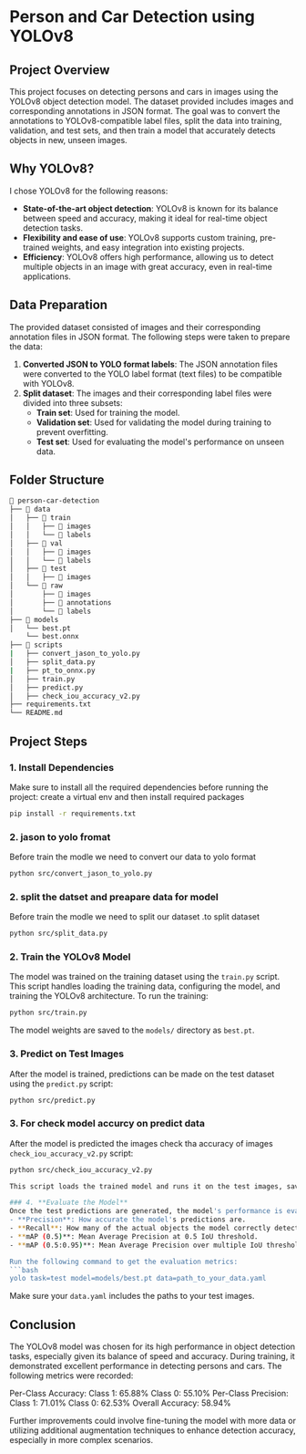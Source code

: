
# Person and Car Detection using YOLOv8

## Project Overview
This project focuses on detecting persons and cars in images using the YOLOv8 object detection model. The dataset provided includes images and corresponding annotations in JSON format. The goal was to convert the annotations to YOLOv8-compatible label files, split the data into training, validation, and test sets, and then train a model that accurately detects objects in new, unseen images.

## Why YOLOv8?
I chose YOLOv8 for the following reasons:
- **State-of-the-art object detection**: YOLOv8 is known for its balance between speed and accuracy, making it ideal for real-time object detection tasks.
- **Flexibility and ease of use**: YOLOv8 supports custom training, pre-trained weights, and easy integration into existing projects.
- **Efficiency**: YOLOv8 offers high performance, allowing us to detect multiple objects in an image with great accuracy, even in real-time applications.

## Data Preparation
The provided dataset consisted of images and their corresponding annotation files in JSON format. The following steps were taken to prepare the data:
1. **Converted JSON to YOLO format labels**: The JSON annotation files were converted to the YOLO label format (text files) to be compatible with YOLOv8.
2. **Split dataset**: The images and their corresponding label files were divided into three subsets:
   - **Train set**: Used for training the model.
   - **Validation set**: Used for validating the model during training to prevent overfitting.
   - **Test set**: Used for evaluating the model's performance on unseen data.

## Folder Structure

```bash
📂 person-car-detection
├── 📂 data
│   ├── 📂 train
│   │   ├── 📂 images      
│   │   └── 📂 labels      
│   ├── 📂 val
│   │   ├── 📂 images      
│   │   └── 📂 labels      
│   ├── 📂 test
│   │   ├── 📂 images      
│   └── 📂 raw
│       ├── 📂 images      
│       ├── 📂 annotations  
│       └── 📂 labels       
├── 📂 models
│   └── best.pt
    └── best.onnx  
├── 📂 scripts
|   ├── convert_jason_to_yolo.py    
│   ├── split_data.py
|   ├── pt_to_onnx.py
│   ├── train.py    
│   ├── predict.py  
│   ├── check_iou_accuracy_v2.py
├── requirements.txt       
└── README.md              

```

## Project Steps

### 1. **Install Dependencies**
Make sure to install all the required dependencies before running the project:
create a virtual env and then install required packages

```bash
pip install -r requirements.txt
```

### 2. **jason to yolo fromat**
Before train the modle we need to convert our data to yolo format 
```bash
python src/convert_jason_to_yolo.py
```
### 2. **split the datset and preapare data for model**
Before train the modle we need to split our dataset .to split dataset  
```bash
python src/split_data.py
```
### 2. **Train the YOLOv8 Model**
The model was trained on the training dataset using the `train.py` script. This script handles loading the training data, configuring the model, and training the YOLOv8 architecture. To run the training:
```bash
python src/train.py
```
The model weights are saved to the `models/` directory as `best.pt`.

### 3. **Predict on Test Images**
After the model is trained, predictions can be made on the test dataset using the `predict.py` script:
```bash
python src/predict.py
```
### 3. **For check model accurcy on predict data**
After the model is predicted the images check tha accuracy of images `check_iou_accuracy_v2.py` script:
```bash
python src/check_iou_accuracy_v2.py

This script loads the trained model and runs it on the test images, saving the detection results to the appropriate folder.

### 4. **Evaluate the Model**
Once the test predictions are generated, the model's performance is evaluated in terms of:
- **Precision**: How accurate the model's predictions are.
- **Recall**: How many of the actual objects the model correctly detects.
- **mAP (0.5)**: Mean Average Precision at 0.5 IoU threshold.
- **mAP (0.5:0.95)**: Mean Average Precision over multiple IoU thresholds, giving a better understanding of the model's performance across different IoU levels.

Run the following command to get the evaluation metrics:
```bash
yolo task=test model=models/best.pt data=path_to_your_data.yaml
```
Make sure your `data.yaml` includes the paths to your test images.

## Conclusion
The YOLOv8 model was chosen for its high performance in object detection tasks, especially given its balance of speed and accuracy. During training, it demonstrated excellent performance in detecting persons and cars. The following metrics were recorded:

Per-Class Accuracy:
Class 1: 65.88%
Class 0: 55.10%
Per-Class Precision:
Class 1: 71.01%
Class 0: 62.53%
Overall Accuracy: 58.94%

Further improvements could involve fine-tuning the model with more data or utilizing additional augmentation techniques to enhance detection accuracy, especially in more complex scenarios.

